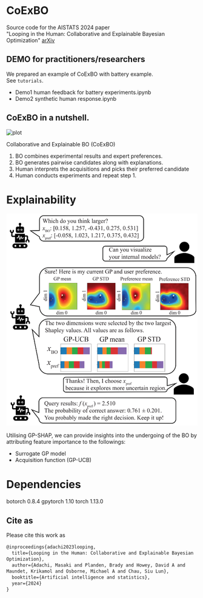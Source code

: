 # CoExBO
Source code for the AISTATS 2024 paper<br>
"Looping in the Human: Collaborative and Explainable Bayesian Optimization" [arXiv](https://arxiv.org/abs/2310.17273)

## DEMO for practitioners/researchers
We prepared an example of CoExBO with battery example. <br>
See `tutorials`.
- Demo1 human feedback for battery experiments.ipynb
- Demo2 synthetic human response.ipynb

## CoExBO in a nutshell.
![plot](./docs/concept.png)<br>

Collaborative and Explainable BO (CoExBO)<br>
1. BO combines experimental results and expert preferences.<br>
2. BO generates pairwise candidates along with explanations.<br>
3. Human interprets the acquisitions and picks their preferred candidate<br>
4. Human conducts experiments and repeat step 1.<br>

# Explainability
![plot](./docs/idea.png)<br>

Utilising GP-SHAP, we can provide insights into the undergoing of the BO by attributing feature importance to the followings:
- Surrogate GP model
- Acquisition function (GP-UCB)

# Dependencies
botorch 0.8.4
gpytorch 1.10
torch 1.13.0

## Cite as
Please cite this work as
```
@inproceedings{adachi2023looping,
  title={Looping in the Human: Collaborative and Explainable Bayesian Optimization},
  author={Adachi, Masaki and Planden, Brady and Howey, David A and Maundet, Krikamol and Osborne, Michael A and Chau, Siu Lun},
  booktitle={Artificial intelligence and statistics},
  year={2024}
}
```
